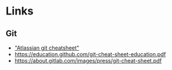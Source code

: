 # Links

## Git

* ["Atlassian git cheatsheet"](https://www.atlassian.com/git/tutorials/atlassian-git-cheatsheet)
* https://education.github.com/git-cheat-sheet-education.pdf
* https://about.gitlab.com/images/press/git-cheat-sheet.pdf
